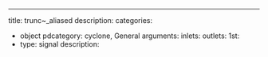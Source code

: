 ---
title: trunc~_aliased
description:
categories:
 - object
pdcategory: cyclone, General
arguments:
inlets:
outlets:
  1st:
  - type: signal
    description:
